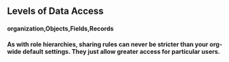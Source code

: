 ## Levels of Data Access
#### organization,Objects,Fields,Records
#### As with role hierarchies, sharing rules can never be stricter than your org-wide default settings. They just allow greater access for particular users.
